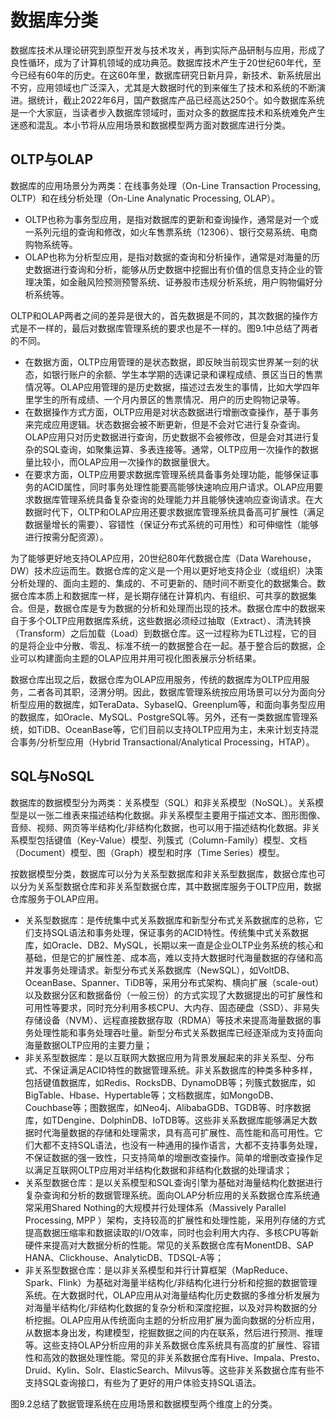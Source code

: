 # 数据库分类

数据库技术从理论研究到原型开发与技术攻关，再到实际产品研制与应用，形成了良性循环，成为了计算机领域的成功典范。数据库技术产生于20世纪60年代，至今已经有60年的历史。在这60年里，数据库研究日新月异，新技术、新系统层出不穷，应用领域也广泛深入，尤其是大数据时代的到来催生了技术和系统的不断演进。据统计，截止2022年6月，国产数据库产品已经高达250个。如今数据库系统是一个大家庭，当读者步入数据库领域时，面对众多的数据库技术和系统难免产生迷惑和混乱。本小节将从应用场景和数据模型两方面对数据库进行分类。

## OLTP与OLAP

数据库的应用场景分为两类：在线事务处理（On-Line Transaction Processing, OLTP）和在线分析处理（On-Line Analynatic Processing, OLAP）。

* OLTP也称为事务型应用，是指对数据库的更新和查询操作，通常是对一个或一系列元组的查询和修改，如火车售票系统（12306）、银行交易系统、电商购物系统等。
* OLAP也称为分析型应用，是指对数据的查询和分析操作，通常是对海量的历史数据进行查询和分析，能够从历史数据中挖掘出有价值的信息支持企业的管理决策，如金融风险预测预警系统、证券股市违规分析系统，用户购物偏好分析系统等。

OLTP和OLAP两者之间的差异是很大的，首先数据是不同的，其次数据的操作方式是不一样的，最后对数据库管理系统的要求也是不一样的。图9.1中总结了两者的不同。

* 在数据方面，OLTP应用管理的是状态数据，即反映当前现实世界某一刻的状态，如银行账户的余额、学生本学期的选课记录和课程成绩、景区当日的售票情况等。OLAP应用管理的是历史数据，描述过去发生的事情，比如大学四年里学生的所有成绩、一个月内景区的售票情况、用户的历史购物记录等。
* 在数据操作方式方面，OLTP应用是对状态数据进行增删改查操作，基于事务来完成应用逻辑。状态数据会被不断更新，但是不会对它进行复杂查询。OLAP应用只对历史数据进行查询，历史数据不会被修改，但是会对其进行复杂的SQL查询，如聚集运算、多表连接等。通常，OLTP应用一次操作的数据量比较小，而OLAP应用一次操作的数据量很大。
* 在要求方面，OLTP应用要求数据库管理系统具备事务处理功能，能够保证事务的ACID属性，同时事务处理性能要高能够快速响应用户请求。OLAP应用要求数据库管理系统具备复杂查询的处理能力并且能够快速响应查询请求。在大数据时代下，OLTP和OLAP应用还要求数据库管理系统具备高可扩展性（满足数据量增长的需要）、容错性（保证分布式系统的可用性）和可伸缩性（能够进行按需分配资源）。

为了能够更好地支持OLAP应用，20世纪80年代数据仓库（Data Warehouse，DW）技术应运而生。数据仓库的定义是一个用以更好地支持企业（或组织）决策分析处理的、面向主题的、集成的、不可更新的、随时间不断变化的数据集合。数据仓库本质上和数据库一样，是长期存储在计算机内、有组织、可共享的数据集合。但是，数据仓库是专为数据的分析和处理而出现的技术。数据仓库中的数据来自于多个OLTP应用数据库系统，这些数据必须经过抽取（Extract）、清洗转换（Transform）之后加载（Load）到数据仓库。这一过程称为ETL过程，它的目的是将企业中分散、零乱、标准不统一的数据整合在一起。基于整合后的数据，企业可以构建面向主题的OLAP应用并用可视化图表展示分析结果。



数据仓库出现之后，数据仓库为OLAP应用服务，传统的数据库为OLTP应用服务，二者各司其职，泾渭分明。因此，数据库管理系统按应用场景可以分为面向分析型应用的数据库，如TeraData、SybaseIQ、Greenplum等，和面向事务型应用的数据库，如Oracle、MySQL、PostgreSQL等。另外，还有一类数据库管理系统，如TiDB、OceanBase等，它们目前以支持OLTP应用为主，未来计划支持混合事务/分析型应用（Hybrid Transactional/Analytical Processing，HTAP）。



## SQL与NoSQL

数据库的数据模型分为两类：关系模型（SQL）和非关系模型（NoSQL）。关系模型是以一张二维表来描述结构化数据。非关系模型主要用于描述文本、图形图像、音频、视频、网页等半结构化/非结构化数据，也可以用于描述结构化数据。非关系模型包括键值（Key-Value）模型、列簇式（Column-Family）模型、文档（Document）模型、图（Graph）模型和时序（Time Series）模型。

按数据模型分类，数据库可以分为关系型数据库和非关系型数据库，数据仓库也可以分为关系型数据仓库和非关系型数据仓库，其中数据库服务于OLTP应用，数据仓库服务于OLAP应用。

* 关系型数据库：是传统集中式关系数据库和新型分布式关系数据库的总称，它们支持SQL语法和事务处理，保证事务的ACID特性。传统集中式关系数据库，如Oracle、DB2、MySQL，长期以来一直是企业OLTP业务系统的核心和基础，但是它的扩展性差、成本高，难以支持大数据时代海量数据的存储和高并发事务处理请求。新型分布式关系数据库（NewSQL），如VoltDB、OceanBase、Spanner、TiDB等，采用分布式架构、横向扩展（scale-out）以及数据分区和数据备份（一般三份）的方式实现了大数据提出的可扩展性和可用性等要求，同时充分利用多核CPU、大内存、固态硬盘（SSD）、非易失存储设备（NVM）、远程直接数据存取（RDMA）等技术来提高海量数据的事务处理性能和事务处理吞吐量。新型分布式关系数据库已经逐渐成为支持面向海量数据OLTP应用的主要力量；
* 非关系型数据库：是以互联网大数据应用为背景发展起来的非关系型、分布式、不保证满足ACID特性的数据管理系统。非关系数据库的种类多种多样，包括键值数据库，如Redis、RocksDB、DynamoDB等；列簇式数据库，如BigTable、Hbase、Hypertable等；文档数据库，如MongoDB、Couchbase等；图数据库，如Neo4j、AlibabaGDB、TGDB等、时序数据库，如TDengine、DolphinDB、IoTDB等。这些非关系数据库能够满足大数据时代海量数据的存储和处理需求，具有高可扩展性、高性能和高可用性。它们大都不支持SQL语法，也没有一种通用的操作语言，大都不支持事务处理，不保证数据的强一致性，只支持简单的增删改查操作。简单的增删改查操作足以满足互联网OLTP应用对半结构化数据和非结构化数据的处理请求；
* 关系型数据仓库：是以关系模型和SQL查询引擎为基础对海量结构化数据进行复杂查询和分析的数据管理系统。面向OLAP分析应用的关系数据仓库系统通常采用Shared Nothing的大规模并行处理体系（Massively Parallel Processing, MPP ）架构，支持较高的扩展性和处理性能，采用列存储的方式提高数据压缩率和数据读取的I/O效率，同时也会利用大内存、多核CPU等新硬件来提高对大数据分析的性能。常见的关系数据仓库有MonentDB、SAP HANA、Clickhouse、AnalyticDB、TDSQL-A等；
* 非关系型数据仓库：是以非关系模型和并行计算框架（MapReduce、Spark、Flink）为基础对海量半结构化/非结构化进行分析和挖掘的数据管理系统。在大数据时代，OLAP应用从对海量结构化历史数据的多维分析发展为对海量半结构化/非结构化数据的复杂分析和深度挖掘，以及对异构数据的分析挖掘。OLAP应用从传统面向主题的分析应用扩展为面向数据的分析应用，从数据本身出发，构建模型，挖掘数据之间的内在联系，然后进行预测、推理等。这些支持OLAP分析应用的非关系数据仓库系统具有高度的扩展性、容错性和高效的数据处理性能。常见的非关系数据仓库有Hive、Impala、Presto、Druid、Kylin、Solr、ElasticSearch、Milvus等。这些非关系数据仓库有些不支持SQL查询接口，有些为了更好的用户体验支持SQL语法。

图9.2总结了数据管理系统在应用场景和数据模型两个维度上的分类。

























